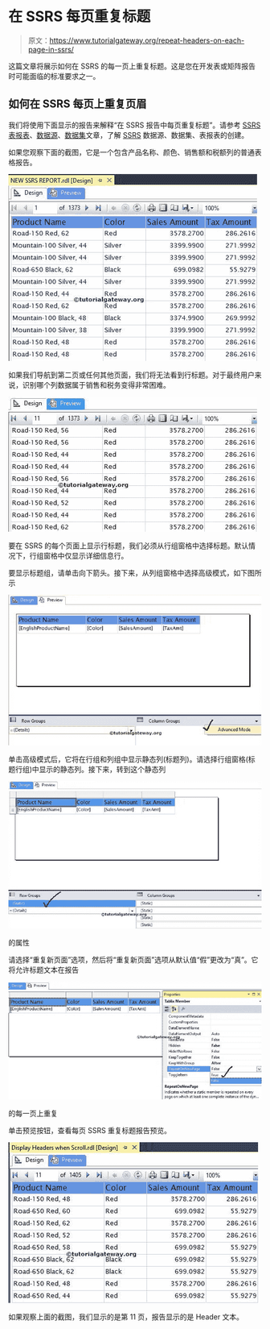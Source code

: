 # 在 SSRS 每页重复标题

> 原文：<https://www.tutorialgateway.org/repeat-headers-on-each-page-in-ssrs/>

这篇文章将展示如何在 SSRS 的每一页上重复标题。这是您在开发表或矩阵报告时可能面临的标准要求之一。

## 如何在 SSRS 每页上重复页眉

我们将使用下面显示的报告来解释“在 SSRS 报告中每页重复标题”。请参考 [SSRS 表报表](https://www.tutorialgateway.org/ssrs-table-report/)、[数据源](https://www.tutorialgateway.org/ssrs-shared-data-source/)、[数据集](https://www.tutorialgateway.org/shared-dataset-in-ssrs/)文章，了解 [SSRS](https://www.tutorialgateway.org/ssrs/) 数据源、数据集、表报表的创建。

如果您观察下面的截图，它是一个包含产品名称、颜色、销售额和税额列的普通表格报告。

![Repeat Headers on Each Page in SSRS 1](img/a5fcfc1e56310ae1245e3bdf8d61c1d2.png)

如果我们导航到第二页或任何其他页面，我们将无法看到行标题。对于最终用户来说，识别哪个列数据属于销售和税务变得非常困难。

![Repeat Headers on Each Page in SSRS 2](img/66f1b0ebb3d71478b14551b46d3725d0.png)

要在 SSRS 的每个页面上显示行标题，我们必须从行组窗格中选择标题。默认情况下，行组窗格中仅显示详细信息行。

要显示标题组，请单击向下箭头。接下来，从列组窗格中选择高级模式，如下图所示

![Repeat Headers on Each Page in SSRS 3](img/ea403ca80f274d74151b2e40fcc946df.png)

单击高级模式后，它将在行组和列组中显示静态列(标题列)。请选择行组窗格(标题行组)中显示的静态列。接下来，转到这个静态列

![Repeat Headers on Each Page in SSRS 4](img/d36b20132f08923fd1f6f8c944165a54.png)

的属性

请选择“重复新页面”选项，然后将“重复新页面”选项从默认值“假”更改为“真”。它将允许标题文本在报告

![Repeat Headers on Each Page in SSRS 5](img/389c41cf99dcbfbfa361d3be8217b400.png)

的每一页上重复

单击预览按钮，查看每页 SSRS 重复标题报告预览。

![Repeat Headers on Each Page in SSRS 6](img/a0dd8dd100f32f2fb7e6d9baa7bb3beb.png)

如果观察上面的截图，我们显示的是第 11 页，报告显示的是 Header 文本。